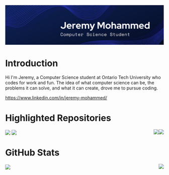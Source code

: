 <img src="https://github.com/Jeremy-Mohammed/Introduction/blob/main/Images/Jeremy%20Mohammed.png"/>

# Introduction

Hi I'm Jeremy, a Computer Science student at Ontario Tech University who codes for work and fun. The idea of what computer science can be, the problems it can solve, and what it can create, drove me to pursue coding.

https://www.linkedin.com/in/jeremy-mohammed/

# Highlighted Repositories

<img align="right" src="https://github-readme-stats.vercel.app/api/pin/?username=Jeremy-Mohammed&repo=Food4Cause&theme=tokyonight&card_width=340"/>
<img align="center" src="https://github-readme-stats.vercel.app/api/pin/?username=Jeremy-Mohammed&repo=Website&theme=tokyonight&card_width=340"/>
<img align="right" src="https://github-readme-stats.vercel.app/api/pin/?username=Jeremy-Mohammed&repo=Movie-Database&theme=tokyonight&card_width=340"/>
<img align="center" src="https://github-readme-stats.vercel.app/api/pin/?username=Jeremy-Mohammed&repo=Spam-Detection&theme=tokyonight&card_width=340"/>


# GitHub Stats

<img align="right" src="https://github-readme-stats.vercel.app/api/top-langs/?username=Jeremy-Mohammed&layout=compact&theme=tokyonight&hide=roff&langs_count=6&card_width=240"/>
<img align="center" src="https://github-readme-stats.vercel.app/api?username=Jeremy-Mohammed&show_icons=true&theme=tokyonight&hide=prs&card_width=10"/>
